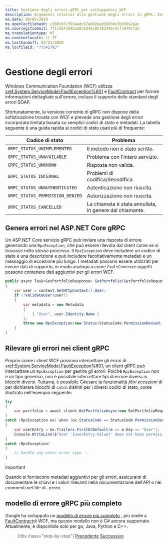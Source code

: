 ```yaml
---
title: Gestione degli errori-gRPC per sviluppatori WCF
description: Argomenti relativi alla gestione degli errori in gRPC. Include una tabella dei codici di stato usati più di frequente.
ms.date: 09/02/2019
ms.openlocfilehash: c380c651f854adc97e8b2ead36d30c3b83662aac
ms.sourcegitcommit: 771c554c84ba38cbd4ac0578324ec4cfc979cf2e
ms.translationtype: MT
ms.contentlocale: it-IT
ms.lasthandoff: 02/21/2020
ms.locfileid: "77542793"
---
```

# <a name="error-handling"></a>Gestione degli errori

Windows Communication Foundation (WCF) utilizza <xref:System.ServiceModel.FaultException%601> e [FaultContract](xref:System.ServiceModel.FaultContractAttribute) per fornire informazioni dettagliate sull'errore, incluso il supporto dello standard degli errori SOAP.

Sfortunatamente, la versione corrente di gRPC non dispone della sofisticazione trovata con WCF e prevede una gestione degli errori incorporata limitata basata su semplici codici di stato e metadati. La tabella seguente è una guida rapida ai codici di stato usati più di frequente:

| Codice di stato | Problema |
| ----------- | ------- |
| `GRPC_STATUS_UNIMPLEMENTED` | Il metodo non è stato scritto. |
| `GRPC_STATUS_UNAVAILABLE` | Problema con l'intero servizio. |
| `GRPC_STATUS_UNKNOWN` | Risposta non valida. |
| `GRPC_STATUS_INTERNAL` | Problemi di codifica/decodifica. |
| `GRPC_STATUS_UNAUTHENTICATED` | Autenticazione non riuscita. |
| `GRPC_STATUS_PERMISSION_DENIED` | Autorizzazione non riuscita. |
| `GRPC_STATUS_CANCELLED` | La chiamata è stata annullata, in genere dal chiamante. |

## <a name="raise-errors-in-aspnet-core-grpc"></a>Genera errori nel ASP.NET Core gRPC

Un ASP.NET Core servizio gRPC può inviare una risposta di errore generando una `RpcException`, che può essere rilevata dal client come se si trovasse nello stesso processo. Il `RpcException` deve includere un codice di stato e una descrizione e può includere facoltativamente metadati e un messaggio di eccezione più lungo. I metadati possono essere utilizzati per inviare dati di supporto, in modo analogo a come `FaultContract` oggetti possono contenere dati aggiuntivi per gli errori WCF.

```csharp
public async Task<GetPortfolioResponse> GetPortfolio(GetPortfolioRequest request, ServerCallContext context)
{
    var user = context.GetHttpContext().User;
    if (!ValidateUser(user))
    {
        var metadata = new Metadata
        {
            { "User", user.Identity.Name }
        };
        throw new RpcException(new Status(StatusCode.PermissionDenied, "Permission denied"), metadata);
    }
}
```

## <a name="catch-errors-in-grpc-clients"></a>Rilevare gli errori nei client gRPC

Proprio come i client WCF possono intercettare gli errori di <xref:System.ServiceModel.FaultException%601>, un client gRPC può intercettare un `RpcException` per gestire gli errori. Poiché `RpcException` non è un tipo generico, non è possibile intercettare tipi di errore diversi in blocchi diversi. Tuttavia, è possibile C#usare la funzionalità *filtri eccezioni* di per dichiarare blocchi di `catch` distinti per i diversi codici di stato, come illustrato nell'esempio seguente:

```csharp
try
{
    var portfolio = await client.GetPortfolioAsync(new GetPortfolioRequest { Id = id });
}
catch (RpcException ex) when (ex.StatusCode == StatusCode.PermissionDenied)
{
    var userEntry = ex.Trailers.FirstOrDefault(e => e.Key == "User");
    Console.WriteLine($"User '{userEntry.Value}' does not have permission to view this portfolio.");
}
catch (RpcException)
{
    // Handle any other error type ...
}
```

> [!IMPORTANT]
> Quando si forniscono metadati aggiuntivi per gli errori, assicurarsi di documentare le chiavi e i valori rilevanti nella documentazione dell'API o nei commenti nel file di `.proto`.

## <a name="grpc-richer-error-model"></a>modello di errore gRPC più completo

Google ha sviluppato un [modello di errore più completo](https://cloud.google.com/apis/design/errors#error_model) , più simile a [FaultContract](xref:System.ServiceModel.FaultContractAttribute)di WCF, ma questo modello non è C# ancora supportato. Attualmente, è disponibile solo per go, Java, Python e C++.

>[!div class="step-by-step"]
>[Precedente](metadata.md)
>[Successivo](ws-protocols.md)
